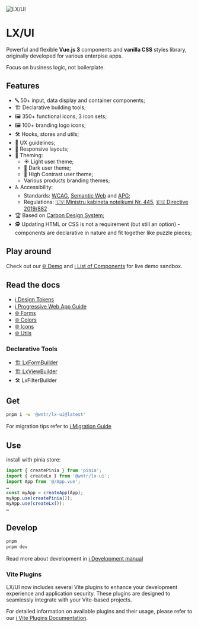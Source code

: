 ![LX/UI](https://raw.githubusercontent.com/wntrtech/lx-ui/main/public/imgs/cover.png)

# LX/UI

Powerful and flexible **Vue.js 3** components and **vanilla CSS** styles library, originally developed for various enterpise apps.

Focus on business logic, not boilerplate.

## Features
 
 - 🔤 50+ input, data display and container components;
 - 🏗️ Declarative building tools;
 - 🖼️ 350+ functional icons, 3 icon sets;
 - 🖼️ 100+ branding logo icons;
 - 🛠️ Hooks, stores and utils;
 - 📘 UX guidelines;
 - 📐 Responsive layouts;
 - 🎨 Theming:
   - ☀️ Light user theme;
   - 🌙 Dark user theme;
   - 🔆 High Contrast user theme;
   - Various products branding themes;
 - ♿ Accessibility: 
   - Standards: [WCAG](https://www.w3.org/WAI/standards-guidelines/wcag/), [Semantic Web](https://en.wikipedia.org/wiki/Semantic_Web) and [APG](https://www.w3.org/WAI/ARIA/apg/patterns/);
    - Regulations: [🇱🇻 Ministru kabineta noteikumi Nr. 445](https://likumi.lv/ta/id/316109-kartiba-kada-iestades-ievieto-informaciju-interneta), [🇪🇺 Directive 2019/882](https://eur-lex.europa.eu/eli/dir/2019/882/oj)
 - 🏆 Based on [Carbon Design System](https://carbondesignsystem.com/);
 - 🕵️ Updating HTML or CSS is not a requirement (but still an option) - components are declarative in nature and fit together like puzzle pieces;


## Play around

Check out our [🌐 Demo](https://lx-ui.dev/) and 
[ℹ️ List of Components](https://github.com/wntrtech/lx-ui/blob/main/docs/Components.md) for live demo sandbox.

## Read the docs
- [ℹ️ Design Tokens](https://github.com/wntrtech/lx-ui/blob/main/docs/DesignTokens.md)
- [ℹ️ Progressive Web App Guide](https://github.com/wntrtech/lx-ui/blob/main/docs/PWA.md)
- [🌐 Forms](https://lx.zzdats.lv/resources/forms)
- [🌐 Colors](https://lx.zzdats.lv/resources/colors)
- [🌐 Icons](https://lx.zzdats.lv/resources/icons)
- [🌐 Utils](https://lx.zzdats.lv/resources/utility/stringUtils)
### Declarative Tools
- [🏗️ LxFormBuilder](https://github.com/wntrtech/lx-ui/blob/main/docs/FormBuilder.md)
- [🏗️ LxViewBuilder](https://github.com/wntrtech/lx-ui/blob/main/docs/ViewBuilder.md)
- 🛠️ LxFilterBuilder

## Get

```bash
pnpm i -w '@wntr/lx-ui@latest'
```

For migration tips refer to [ℹ️ Migration Guide](https://github.com/wntrtech/lx-ui/blob/main/MIGRATION.md)

## Use

install with pinia store:

```js
import { createPinia } from 'pinia';
import { createLx } from '@wntr/lx-ui';
import App from '@/App.vue';
…
const myApp = createApp(App);
myApp.use(createPinia());
myApp.use(createLx());
…
```

## Develop

```bash
pnpm
pnpm dev
```

Read more about development in [ℹ️ Development manual](https://github.com/wntrtech/lx-ui/blob/main/DEVELOPMENT.md)

### Vite Plugins

LX/UI now includes several Vite plugins to enhance your development experience and application security. These plugins are designed to seamlessly integrate with your Vite-based projects.

For detailed information on available plugins and their usage, please refer to our [ℹ️ Vite Plugins Documentation](https://github.com/wntrtech/lx-ui/blob/main/docs/VITE_PLUGINS.md).